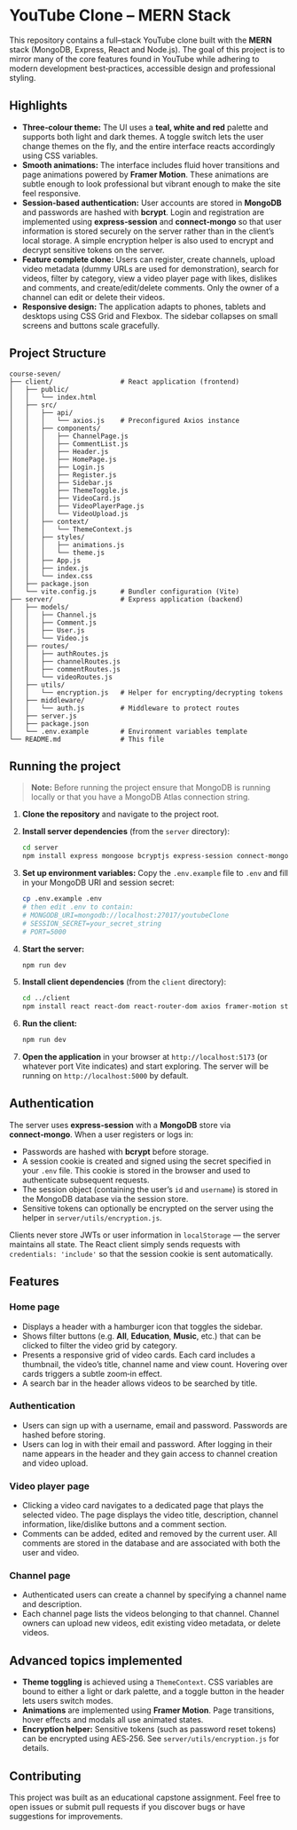 # YouTube Clone – MERN Stack

This repository contains a full–stack YouTube clone built with the **MERN** stack (MongoDB, Express, React and Node.js).  The goal of this project is to mirror many of the core features found in YouTube while adhering to modern development best‑practices, accessible design and professional styling.

## Highlights

* **Three‑colour theme:** The UI uses a **teal, white and red** palette and supports both light and dark themes.  A toggle switch lets the user change themes on the fly, and the entire interface reacts accordingly using CSS variables.
* **Smooth animations:** The interface includes fluid hover transitions and page animations powered by **Framer Motion**.  These animations are subtle enough to look professional but vibrant enough to make the site feel responsive.
* **Session‑based authentication:** User accounts are stored in **MongoDB** and passwords are hashed with **bcrypt**.  Login and registration are implemented using **express‑session** and **connect‑mongo** so that user information is stored securely on the server rather than in the client’s local storage.  A simple encryption helper is also used to encrypt and decrypt sensitive tokens on the server.
* **Feature complete clone:**  Users can register, create channels, upload video metadata (dummy URLs are used for demonstration), search for videos, filter by category, view a video player page with likes, dislikes and comments, and create/edit/delete comments.  Only the owner of a channel can edit or delete their videos.
* **Responsive design:** The application adapts to phones, tablets and desktops using CSS Grid and Flexbox.  The sidebar collapses on small screens and buttons scale gracefully.

## Project Structure

```
course-seven/
├── client/                 # React application (frontend)
│   ├── public/
│   │   └── index.html
│   ├── src/
│   │   ├── api/
│   │   │   └── axios.js    # Preconfigured Axios instance
│   │   ├── components/
│   │   │   ├── ChannelPage.js
│   │   │   ├── CommentList.js
│   │   │   ├── Header.js
│   │   │   ├── HomePage.js
│   │   │   ├── Login.js
│   │   │   ├── Register.js
│   │   │   ├── Sidebar.js
│   │   │   ├── ThemeToggle.js
│   │   │   ├── VideoCard.js
│   │   │   ├── VideoPlayerPage.js
│   │   │   └── VideoUpload.js
│   │   ├── context/
│   │   │   └── ThemeContext.js
│   │   ├── styles/
│   │   │   ├── animations.js
│   │   │   └── theme.js
│   │   ├── App.js
│   │   ├── index.js
│   │   └── index.css
│   ├── package.json
│   └── vite.config.js      # Bundler configuration (Vite)
├── server/                 # Express application (backend)
│   ├── models/
│   │   ├── Channel.js
│   │   ├── Comment.js
│   │   ├── User.js
│   │   └── Video.js
│   ├── routes/
│   │   ├── authRoutes.js
│   │   ├── channelRoutes.js
│   │   ├── commentRoutes.js
│   │   └── videoRoutes.js
│   ├── utils/
│   │   └── encryption.js   # Helper for encrypting/decrypting tokens
│   ├── middleware/
│   │   └── auth.js         # Middleware to protect routes
│   ├── server.js
│   ├── package.json
│   └── .env.example        # Environment variables template
└── README.md               # This file
```

## Running the project

> **Note:** Before running the project ensure that MongoDB is running locally or that you have a MongoDB Atlas connection string.

1. **Clone the repository** and navigate to the project root.

2. **Install server dependencies** (from the `server` directory):

   ```sh
   cd server
   npm install express mongoose bcryptjs express-session connect-mongo cors dotenv morgan
   ```

3. **Set up environment variables:** Copy the `.env.example` file to `.env` and fill in your MongoDB URI and session secret:

   ```sh
   cp .env.example .env
   # then edit .env to contain:
   # MONGODB_URI=mongodb://localhost:27017/youtubeClone
   # SESSION_SECRET=your_secret_string
   # PORT=5000
   ```

4. **Start the server:**

   ```sh
   npm run dev
   ```

5. **Install client dependencies** (from the `client` directory):

   ```sh
   cd ../client
   npm install react react-dom react-router-dom axios framer-motion styled-components
   ```

6. **Run the client:**

   ```sh
   npm run dev
   ```

7. **Open the application** in your browser at `http://localhost:5173` (or whatever port Vite indicates) and start exploring.  The server will be running on `http://localhost:5000` by default.

## Authentication

The server uses **express‑session** with a **MongoDB** store via **connect‑mongo**.  When a user registers or logs in:

* Passwords are hashed with **bcrypt** before storage.
* A session cookie is created and signed using the secret specified in your `.env` file.  This cookie is stored in the browser and used to authenticate subsequent requests.
* The session object (containing the user’s `id` and `username`) is stored in the MongoDB database via the session store.
* Sensitive tokens can optionally be encrypted on the server using the helper in `server/utils/encryption.js`.

Clients never store JWTs or user information in `localStorage` — the server maintains all state.  The React client simply sends requests with `credentials: 'include'` so that the session cookie is sent automatically.

## Features

### Home page

* Displays a header with a hamburger icon that toggles the sidebar.
* Shows filter buttons (e.g. **All**, **Education**, **Music**, etc.) that can be clicked to filter the video grid by category.
* Presents a responsive grid of video cards.  Each card includes a thumbnail, the video’s title, channel name and view count.  Hovering over cards triggers a subtle zoom‑in effect.
* A search bar in the header allows videos to be searched by title.

### Authentication

* Users can sign up with a username, email and password.  Passwords are hashed before storing.
* Users can log in with their email and password.  After logging in their name appears in the header and they gain access to channel creation and video upload.

### Video player page

* Clicking a video card navigates to a dedicated page that plays the selected video.  The page displays the video title, description, channel information, like/dislike buttons and a comment section.
* Comments can be added, edited and removed by the current user.  All comments are stored in the database and are associated with both the user and video.

### Channel page

* Authenticated users can create a channel by specifying a channel name and description.
* Each channel page lists the videos belonging to that channel.  Channel owners can upload new videos, edit existing video metadata, or delete videos.

## Advanced topics implemented

* **Theme toggling** is achieved using a `ThemeContext`.  CSS variables are bound to either a light or dark palette, and a toggle button in the header lets users switch modes.
* **Animations** are implemented using **Framer Motion**.  Page transitions, hover effects and modals all use animated states.
* **Encryption helper:** Sensitive tokens (such as password reset tokens) can be encrypted using AES‑256.  See `server/utils/encryption.js` for details.

## Contributing

This project was built as an educational capstone assignment.  Feel free to open issues or submit pull requests if you discover bugs or have suggestions for improvements.
